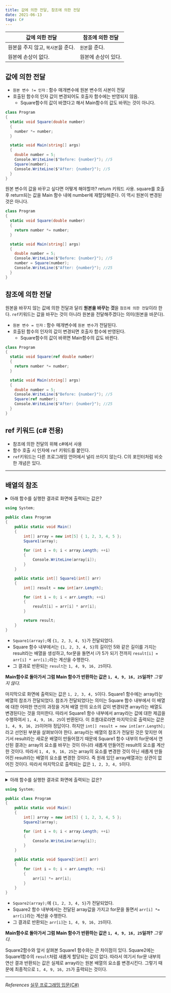 ```yaml
---
title: 값에 의한 전달, 참조에 의한 전달
date: 2021-06-13
tags: C#
---
```


| 값에 의한 전달                     | 참조에 의한 전달    |
| ---------------------------------- | ------------------- |
| 원본을 주지 않고, `복사본`을 준다. | `원본`을 준다.      |
| 원본에 손상이 없다.                | 원본에 손상이 있다. |

## 값에 의한 전달

- `원본 변수 != 인자` : 함수 매개변수에 원본 변수의 사본이 전달
- 호출된 함수의 인자 값이 변경되어도 호출자 함수에는 반영되지 않음.
  - Square함수의 값이 바꼈다고 해서 Main함수의 값도 바뀌는 것이 아니다.

```c#
class Program
{
  static void Square(double number)
  {
    number *= number;
  }

  static void Main(string[] args)
  {
    double number = 5;
    Console.WriteLine($"Before: {number}"); //5
    Square(number);
    Console.WriteLine($"After: {number}"); //5
  }
}
```

원본 변수의 값을 바꾸고 싶다면 어떻게 해야할까? return 키워드 사용. square를 호출 후 return되는 값을 Main 함수 내에 number에 재할당해준다. 이 역시 원본이 변경된 것은 아니다.

```c#
class Program
{
  static void Square(double number)
  {
    return number *= number;
  }

  static void Main(string[] args)
  {
    double number = 5;
    Console.WriteLine($"Before: {number}"); //5
    number = Square(number);
    Console.WriteLine($"After: {number}"); //25
  }
}
```

## 참조에 의한 전달

원본을 바꾸지 않는 값에 의한 전달과 달리 **원본을 바꾸는 것**을 `참조에 의한 전달`이라 한다. `ref`키워드는 값을 바꾸는 것이 아니라 원본을 전달해주겠다는 의미(원본을 바꾼다).

- `원본 변수 = 인자` : 함수 매개변수에 `원본 변수`가 전달된다.
- 호출된 함수의 인자의 값이 변경되면 호출자 함수에 반영된다.
  - Square함수의 값이 바뀌면 Main함수의 값도 바뀐다.

```c#
class Program
{
  static void Square(ref double number)
  {
    return number *= number;
  }

  static void Main(string[] args)
  {
    double number = 5;
    Console.WriteLine($"Before: {number}"); //5
    Square(ref number);
    Console.WriteLine($"After: {number}"); //25
  }
}
```

## ref 키워드 (c# 전용)

- 참조에 의한 전달의 위해 c#에서 사용
- 함수 호출 시 인자에 `ref` 키워드를 붙인다.
- `ref`키워드는 다른 프로그래밍 언어에서 널리 쓰이지 않는다. C의 포인터처럼 비슷한 개념은 있다.

---

## 배열의 참조

<details>
<summary>아래 함수를 실행한 결과로 화면에 출력되는 값은?</summary>
<div markdown="1">

1, 2, 3, 4, 5

</div>
</details>

```c#
using System;

public class Program
{
    public static void Main()
    {
        int[] array = new int[5] { 1, 2, 3, 4, 5 };
        Square1(array);

        for (int i = 0; i < array.Length; ++i)
        {
            Console.WriteLine(array[i]);
        }
    }

    public static int[] Square1(int[] arr)
    {
        int[] result = new int[arr.Length];

        for (int i = 0; i < arr.Length; ++i)
        {
            result[i] = arr[i] * arr[i];
        }

        return result;
    }
}
```

- `Square1(array);`에 `{1, 2, 3, 4, 5}`가 전달되었다.
- Square 함수 내부에서는 `{1, 2, 3, 4, 5}`의 길이인 5와 같은 길이를 가지는 result라는 배열을 생성하고, for문을 돌면서 i가 5가 되기 전까지 `result[i] = arr[i] * arr[i];`라는 계산을 수행한다.
- 그 결과로 반환되는 `result`는 `1, 4, 9, 16, 25`이다.

**Main함수로 돌아가서 그럼 Main 함수가 반환하는 값은 `1, 4, 9, 16, 25`일까?** _그렇지 않다._

마지막으로 화면에 출력되는 값은 `1, 2, 3, 4, 5`이다.
Square1 함수에는 array라는 베열의 참조가 전달되었다. 참조가 전달되었다는 의미는 Square 함수 내부에서 이 배열에 대한 어떠한 연산의 과정을 거쳐 배열 안의 요소의 값이 변경되면 array라는 배열도 변경된다는 것을 의미한다. 따라서 Square1 함수 내부에서 array라는 값에 대한 제곱을 수행하여서 `1, 4, 9, 16, 25`이 반환된다. 이 흐름대로라면 마지막으로 출력되는 값은 `1, 4, 9, 16, 25`이어야 정답이다. 하지만 `int[] result = new int[arr.Length];`라고 선언된 부분을 살펴보아야 한다. array라는 배열의 참조가 전달된 것은 맞지만 여기서 result라는 새로운 배열이 만들어졌기 때문에 Square1 함수 내부의 for문에서 연산된 결과는 array의 요소를 바꾸는 것이 아니라 새롭게 만들어진 result의 요소를 계산한 것이다. 따라서 `1, 4, 9, 16, 25`는 array의 요소를 변경한 것이 아닌 새롭게 만들어진 result라는 배열의 요소를 변경한 것이다. 즉 원래 있던 array배열과는 상관이 없어진 것이다. 따라서 마지막으로 출력되는 값은 `1, 2, 3, 4, 5`이다.

---

<details>
<summary>아래 함수를 실행한 결과로 화면에 출력되는 값은?</summary>
<div markdown="1">

1, 4, 9, 16, 25

</div>
</details>

```c#
using System;

public class Program
{
    public static void Main()
    {
        int[] array = new int[5] { 1, 2, 3, 4, 5 };
        Square2(array);

        for (int i = 0; i < array.Length; ++i)
        {
            Console.WriteLine(array[i]);
        }
    }

    public static void Square2(int[] arr)
    {
        for (int i = 0; i < arr.Length; ++i)
        {
            arr[i] *= arr[i];
        }
    }
}
```

- `Square2(array);`에 `{1, 2, 3, 4, 5}`가 전달되었다.
- Square2 함수 내부에서는 전달된 array값을 가지고 for문을 돌면서 `arr[i] *= arr[i]`라는 계산을 수행한다.
- 그 결과로 반환되는 `arr[i]`는 `1, 4, 9, 16, 25`이다.

**Main함수로 돌아가서 그럼 Main 함수가 반환하는 값은 `1, 4, 9, 16, 25`일까?** _그렇다._

Square2함수와 앞서 살펴본 Square1 함수와는 큰 차이점이 있다. Square2에는 Square1함수의 `result`처럼 새롭게 할당되는 값이 없다. 따라서 여기서 for문 내부의 연산 결과 반환되는 값은 실제로 array라는 원본 배열의 요소를 변경시킨다. 그렇기 때문에 최종적으로 `1, 4, 9, 16, 25`가 출력되는 것이다.

---

_References_
[실무 프로그래밍 입문(C#)](https://www.udemy.com/share/101tfkAEYTcVxXTXQJ/)

